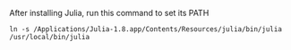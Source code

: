 After installing Julia, run this command to set its PATH
```
ln -s /Applications/Julia-1.8.app/Contents/Resources/julia/bin/julia /usr/local/bin/julia
```